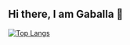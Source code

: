 ## Hi there, I am Gaballa 👋


[![Top Langs](https://github-readme-stats.vercel.app/api/top-langs/?username=GaballaGit&layout=donut-vertical)](https://github.com/anuraghazra/github-readme-stats)

<!--
**GaballaGit/GaballaGit** is a ✨ _special_ ✨ repository because its `README.md` (this file) appears on your GitHub profile.

Here are some ideas to get you started:


- 🔭 I’m currently working on ...
- 🌱 I’m currently learning ...
- 👯 I’m looking to collaborate on ...
- 🤔 I’m looking for help with ...
- 💬 Ask me about ...
- 📫 How to reach me: ...
- 😄 Pronouns: ...
- ⚡ Fun fact: ...
-->
